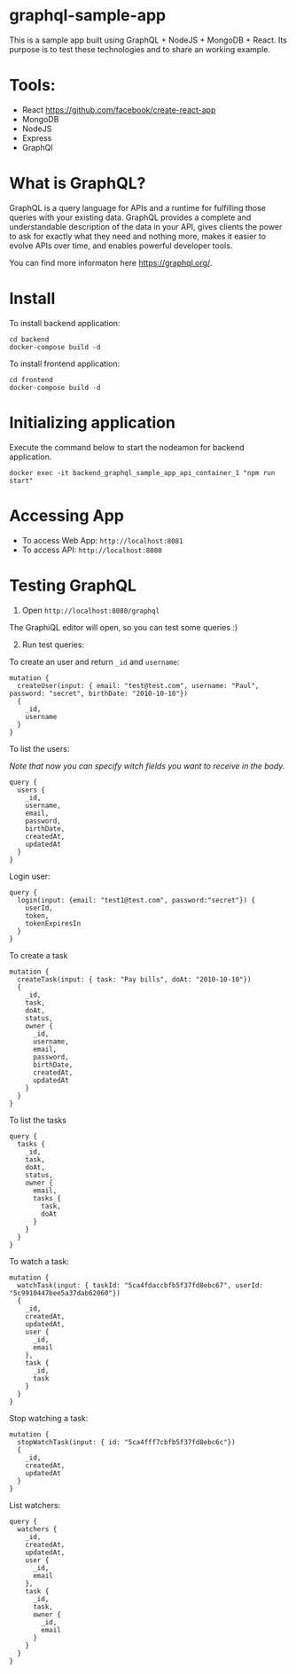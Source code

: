 # graphql-sample-app

This is a sample app built using GraphQL + NodeJS + MongoDB + React. Its purpose is to test these technologies and to share an working example.

# Tools:

- React https://github.com/facebook/create-react-app
- MongoDB
- NodeJS
- Express
- GraphQl

# What is GraphQL? 

GraphQL is a query language for APIs and a runtime for fulfilling those queries with your existing data. GraphQL provides a complete and understandable description of the data in your API, gives clients the power to ask for exactly what they need and nothing more, makes it easier to evolve APIs over time, and enables powerful developer tools.

You can find more informaton here https://graphql.org/.

# Install

To install backend application:

```
cd backend
docker-compose build -d
```

To install frontend application:

```
cd frontend
docker-compose build -d
```

# Initializing application

Execute the command below to start the nodeamon for backend application.

```
docker exec -it backend_graphql_sample_app_api_container_1 "npm run start"
```

# Accessing App

- To access Web App: `http://localhost:8081`
- To access API: `http://localhost:8080`

# Testing GraphQL

1. Open `http://localhost:8080/graphql`

The GraphiQL editor will open, so you can test some queries :)

2. Run test queries:

To create an user and return `_id` and `username`:

```
mutation {
  createUser(input: { email: "test@test.com", username: "Paul", password: "secret", birthDate: "2010-10-10"})
  {
    _id,
    username
  }
}
```

To list the users:

_Note that now you can specify witch fields you want to receive in the body._

```
query {
  users {
    _id,
    username,
    email,
    password,
    birthDate,
    createdAt,
    updatedAt
  }
}
```

Login user:

```
query {
  login(input: {email: "test1@test.com", password:"secret"}) {
    userId,
    token,
    tokenExpiresIn
  }
}
```

To create a task 

```
mutation {
  createTask(input: { task: "Pay bills", doAt: "2010-10-10"})
  {
    _id,
    task,
    doAt,
    status,
    owner {
      _id,
      username,
      email,
      password,
      birthDate,
      createdAt,
      updatedAt 
    }
  }
}
```

To list the tasks

```
query {
  tasks {
    _id,
    task,
    doAt,
    status,
    owner {
      email,
      tasks {
        task,
        doAt
      }
    }
  }
}
```

To watch a task:

```
mutation {
  watchTask(input: { taskId: "5ca4fdaccbfb5f37fd8ebc67", userId: "5c9910447bee5a37dab62060"})
  {
    _id,
    createdAt,
    updatedAt,
    user {
      _id,
      email
    },
    task {
      _id,
      task
    }
  }
}
```

Stop watching a task:

```
mutation {
  stopWatchTask(input: { id: "5ca4fff7cbfb5f37fd8ebc6c"})
  {
    _id,
    createdAt,
    updatedAt
  }
}
```

List watchers:

```
query {
  watchers {
  	_id,
    createdAt,
    updatedAt,
    user {
      _id, 
      email
    },
    task {
      _id, 
      task,
      owner {
        _id,
        email
      }
    }
  }
}
```